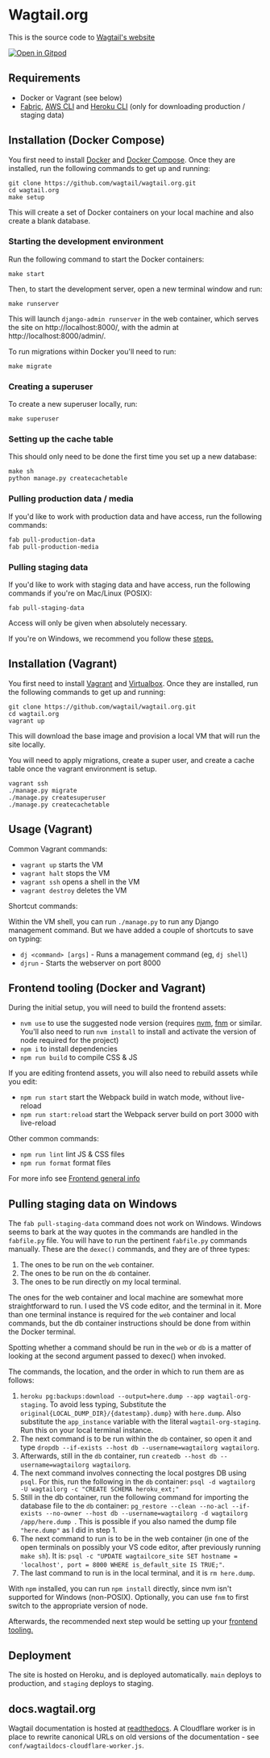 # Wagtail.org

This is the source code to [Wagtail's website](https://wagtail.org)

[![Open in Gitpod](https://gitpod.io/button/open-in-gitpod.svg)](https://gitpod.io/#https://github.com/wagtail/wagtail.org)

## Requirements

-   Docker or Vagrant (see below)
-   [Fabric](https://www.fabfile.org/), [AWS CLI](https://docs.aws.amazon.com/cli/latest/userguide/getting-started-install.html) and [Heroku CLI](https://devcenter.heroku.com/articles/heroku-cli) (only for downloading production / staging data)

## Installation (Docker Compose)

You first need to install [Docker](https://docs.docker.com/get-docker/) and [Docker Compose](https://docs.docker.com/compose/install/). Once they are installed, run the following commands to get up and running:

```
git clone https://github.com/wagtail/wagtail.org.git
cd wagtail.org
make setup
```

This will create a set of Docker containers on your local machine and also create a blank database.

### Starting the development environment

Run the following command to start the Docker containers:

```
make start
```

Then, to start the development server, open a new terminal window and run:

```
make runserver
```

This will launch `django-admin runserver` in the web container, which serves the site on http://localhost:8000/, with the admin at http://localhost:8000/admin/.

To run migrations within Docker you'll need to run:

```
make migrate
```

### Creating a superuser

To create a new superuser locally, run:

```
make superuser
```

### Setting up the cache table

This should only need to be done the first time you set up a new database:

```
make sh
python manage.py createcachetable
```

### Pulling production data / media

If you'd like to work with production data and have access, run the following commands:

```
fab pull-production-data
fab pull-production-media
```

### Pulling staging data

If you'd like to work with staging data and have access, run the following commands if you're on Mac/Linux (POSIX):

```
fab pull-staging-data
```

Access will only be given when absolutely necessary.

If you're on Windows, we recommend you follow these [steps.](#pulling-staging-data-on-windows)

## Installation (Vagrant)

You first need to install [Vagrant](https://www.vagrantup.com/) and [Virtualbox](https://www.virtualbox.org/). Once they are installed, run the following commands to get up and running:

```
git clone https://github.com/wagtail/wagtail.org.git
cd wagtail.org
vagrant up
```

This will download the base image and provision a local VM that will run the site locally.

You will need to apply migrations, create a super user, and create a cache table once the vagrant environment is setup.

```
vagrant ssh
./manage.py migrate
./manage.py createsuperuser
./manage.py createcachetable
```

## Usage (Vagrant)

Common Vagrant commands:

-   `vagrant up` starts the VM
-   `vagrant halt` stops the VM
-   `vagrant ssh` opens a shell in the VM
-   `vagrant destroy` deletes the VM

Shortcut commands:

Within the VM shell, you can run `./manage.py` to run any Django management command. But we have added a couple of shortcuts to save on typing:

-   `dj <command> [args]` - Runs a management command (eg, `dj shell`)
-   `djrun` - Starts the webserver on port 8000

## Frontend tooling (Docker and Vagrant)

During the initial setup, you will need to build the frontend assets:

-   `nvm use` to use the suggested node version (requires [nvm](https://github.com/nvm-sh/nvm), [fnm](https://github.com/Schniz/fnm) or similar. You'll also need to run `nvm install` to install and activate the version of node required for the project)
-   `npm i` to install dependencies
-   `npm run build` to compile CSS & JS

If you are editing frontend assets, you will also need to rebuild assets while
you edit:

-   `npm run start` start the Webpack build in watch mode, without live-reload
-   `npm run start:reload` start the Webpack server build on port 3000 with live-reload

Other common commands:

-   `npm run lint` lint JS & CSS files
-   `npm run format` format files

For more info see [Frontend general info](docs/frontend/general-info.md)

## Pulling staging data on Windows

The `fab pull-staging-data` command does not work on Windows. Windows seems to bark at the way quotes in the commands are handled in the `fabfile.py` file. You will have to run the pertinent `fabfile.py` commands manually. These are the `dexec()` commands, and they are of three types:

1. The ones to be run on the `web` container.
2. The ones to be run on the `db` container.
3. The ones to be run directly on my local terminal.

The ones for the web container and local machine are somewhat more straightforward to run. I used the VS code editor, and the terminal in it. More than one terminal instance is required for the `web` container and local commands, but the db container instructions should be done from within the Docker terminal.

Spotting whether a command should be run in the `web` or `db` is a matter of looking at the second argument passed to dexec() when invoked.

The commands, the location, and the order in which to run them are as follows:

1. `heroku pg:backups:download --output=here.dump --app wagtail-org-staging`. To avoid less typing, Substitute the `original{LOCAL_DUMP_DIR}/{datestamp}.dump}` with `here.dump`. Also substitute the `app_instance` variable with the literal `wagtail-org-staging`. Run this on your local terminal instance.
2. The next command is to be run within the `db` container, so open it and type `dropdb --if-exists --host db --username=wagtailorg wagtailorg`.
3. Afterwards, still in the `db` container, run `createdb --host db --username=wagtailorg wagtailorg`.
4. The next command involves connecting the local postgres DB using `psql`. For this, run the following in the `db` container: `psql -d wagtailorg -U wagtailorg -c "CREATE SCHEMA heroku_ext;"`
5. Still in the db container, run the following command for importing the database file to the `db` container: `pg_restore --clean --no-acl --if-exists --no-owner --host db --username=wagtailorg -d wagtailorg /app/here.dump `. This is possible if you also named the dump file `"here.dump"` as I did in step 1.
6. The next command to run is to be in the web container (in one of the open terminals on possibly your VS code editor, after previously running `make sh`). It is: `psql -c "UPDATE wagtailcore_site SET hostname = 'localhost', port = 8000 WHERE is_default_site IS TRUE;"`.
7. The last command to run is in the local terminal, and it is `rm here.dump`.

With `npm` installed, you can run `npm install` directly, since nvm isn't supported for Windows (non-POSIX). Optionally, you can use `fnm` to first switch to the appropriate version of node.

Afterwards, the recommended next step would be setting up your [frontend tooling.](#frontend-tooling-docker-and-vagrant)

## Deployment

The site is hosted on Heroku, and is deployed automatically. `main` deploys to production, and `staging` deploys to staging.

## docs.wagtail.org

Wagtail documentation is hosted at [readthedocs](https://readthedocs.org/). A Cloudflare worker is in place to rewrite canonical URLs on old versions of the documentation - see `conf/wagtaildocs-cloudflare-worker.js`.
